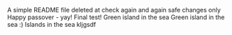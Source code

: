 A simple README file
deleted at
check again
and again
safe changes only
Happy passover - yay!
Final test!
Green island in the sea
Green island in the sea :)
Islands in the sea
kljgsdf
